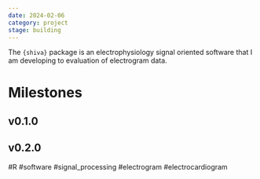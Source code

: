 ```yaml
---
date: 2024-02-06
category: project
stage: building
---
```


The `{shiva}` package is an electrophysiology signal oriented software that I am developing to evaluation of electrogram data.

# Milestones

## v0.1.0

## v0.2.0


#R 
#software 
#signal_processing 
#electrogram 
#electrocardiogram
